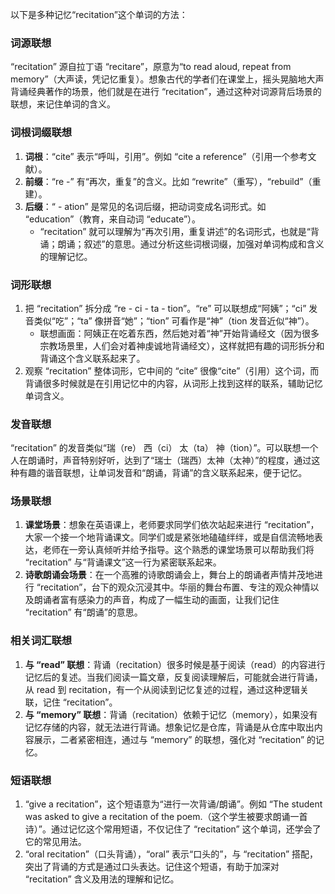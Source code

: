 以下是多种记忆“recitation”这个单词的方法：

### 词源联想
“recitation” 源自拉丁语 “recitare”，原意为“to read aloud, repeat from memory”（大声读，凭记忆重复）。想象古代的学者们在课堂上，摇头晃脑地大声背诵经典著作的场景，他们就是在进行 “recitation”，通过这种对词源背后场景的联想，来记住单词的含义。

### 词根词缀联想
1. **词根**：“cite” 表示“呼叫，引用”。例如 “cite a reference”（引用一个参考文献）。
2. **前缀**：“re -” 有“再次，重复”的含义。比如 “rewrite”（重写），“rebuild”（重建）。
3. **后缀**：“ - ation” 是常见的名词后缀，把动词变成名词形式。如 “education”（教育，来自动词 “educate”）。
   - “recitation” 就可以理解为“再次引用，重复讲述”的名词形式，也就是“背诵；朗诵；叙述”的意思。通过分析这些词根词缀，加强对单词构成和含义的理解记忆。

### 词形联想
1. 把 “recitation” 拆分成 “re - ci - ta - tion”。“re” 可以联想成“阿姨”；“ci” 发音类似“吃”；“ta” 像拼音“她”；“tion” 可看作是“神”（tion 发音近似“神”）。
   - 联想画面：阿姨正在吃着东西，然后她对着“神”开始背诵经文（因为很多宗教场景里，人们会对着神虔诚地背诵经文），这样就把有趣的词形拆分和背诵这个含义联系起来了。
2. 观察 “recitation” 整体词形，它中间的 “cite” 很像“cite”（引用）这个词，而背诵很多时候就是在引用记忆中的内容，从词形上找到这样的联系，辅助记忆单词含义。

### 发音联想
“recitation” 的发音类似“瑞（re） 西（ci） 太（ta） 神（tion）”。可以联想一个人在朗诵时，声音特别好听，达到了“瑞士（瑞西）太神（太神）”的程度，通过这种有趣的谐音联想，让单词发音和“朗诵，背诵”的含义联系起来，便于记忆。

### 场景联想
1. **课堂场景**：想象在英语课上，老师要求同学们依次站起来进行 “recitation”，大家一个接一个地背诵课文。同学们或是紧张地磕磕绊绊，或是自信流畅地表达，老师在一旁认真倾听并给予指导。这个熟悉的课堂场景可以帮助我们将 “recitation” 与“背诵课文”这一行为紧密联系起来。
2. **诗歌朗诵会场景**：在一个高雅的诗歌朗诵会上，舞台上的朗诵者声情并茂地进行 “recitation”，台下的观众沉浸其中。华丽的舞台布置、专注的观众神情以及朗诵者富有感染力的声音，构成了一幅生动的画面，让我们记住 “recitation” 有“朗诵”的意思。

### 相关词汇联想
1. **与 “read” 联想**：背诵（recitation）很多时候是基于阅读（read）的内容进行记忆后的复述。当我们阅读一篇文章，反复阅读理解后，可能就会进行背诵，从 read 到 recitation，有一个从阅读到记忆复述的过程，通过这种逻辑关联，记住 “recitation”。
2. **与 “memory” 联想**：背诵（recitation）依赖于记忆（memory），如果没有记忆存储的内容，就无法进行背诵。想象记忆是仓库，背诵是从仓库中取出内容展示，二者紧密相连，通过与 “memory” 的联想，强化对 “recitation” 的记忆。

### 短语联想
1. “give a recitation”，这个短语意为“进行一次背诵/朗诵”。例如 “The student was asked to give a recitation of the poem.（这个学生被要求朗诵一首诗）”。通过记忆这个常用短语，不仅记住了 “recitation” 这个单词，还学会了它的常见用法。
2. “oral recitation”（口头背诵），“oral” 表示“口头的”，与 “recitation” 搭配，突出了背诵的方式是通过口头表达。记住这个短语，有助于加深对 “recitation” 含义及用法的理解和记忆。 